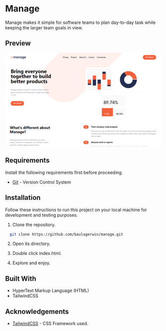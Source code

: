 # Manage

Manage makes it simple for software teams to plan day-to-day task while keeping the larger team goals in view.

## Preview

![Manage](manage.PNG)

## Requirements

Install the following requirements first before proceeding.

- [Git](https://git-scm.com/) - Version Control System

## Installation

Follow these instructions to run this project on your local machine for development and testing purposes.

1. Clone the repository.

```bash
  git clone https://github.com/baulagerwin/manage.git
```

2. Open its directory.

3. Double click index.html.

4. Explore and enjoy.

## Built With

- HyperText Markup Language (HTML)
- TailwindCSS

## Acknowledgements

- [TailwindCSS](https://tailwindcss.com/) - CSS Framework used.
